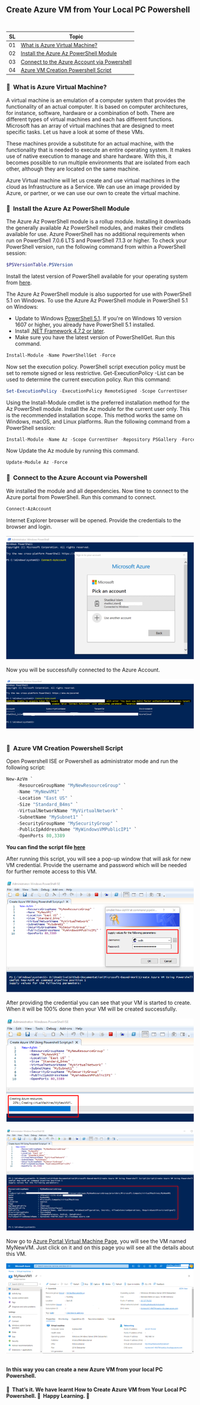 ## <p align=left>Create Azure VM from Your Local PC Powershell<br> <br> </p> 
| **SL** | **Topic** |
| --- | --- |
| 01 | [What is Azure Virtual Machine?](#01) |
| 02 | [Install the Azure Az PowerShell Module](#02) |
| 03 | [Connect to the Azure Account via Powershell](#03)  |
| 04 | [Azure VM Creation Powershell Script](#04) |

### <a name="01">:diamond_shape_with_a_dot_inside: &nbsp;What is Azure Virtual Machine?</a>
A virtual machine is an emulation of a computer system that provides the functionality of an actual computer. It is based on computer architectures, for instance, software, hardware or a combination of both. There are different types of virtual machines and each has different functions. Microsoft has an array of virtual machines that are designed to meet specific tasks. Let us have a look at some of these VMs.

These machines provide a substitute for an actual machine, with the functionality that is needed to execute an entire operating system.  It makes use of native execution to manage and share hardware. With this, it becomes possible to run multiple environments that are isolated from each other, although they are located on the same machine.

Azure Virtual machine will let us create and use virtual machines in the cloud as Infrastructure as a Service. We can use an image provided by Azure, or partner, or we can use our own to create the virtual machine.

### <a name="02">:diamond_shape_with_a_dot_inside: &nbsp;Install the Azure Az PowerShell Module</a>
The Azure Az PowerShell module is a rollup module. Installing it downloads the generally available Az PowerShell modules, and makes their cmdlets available for use.
Azure PowerShell has no additional requirements when run on PowerShell 7.0.6 LTS and PowerShell 7.1.3 or higher. To check your PowerShell version, run the following command from within a PowerShell session:
```PowerShell 
$PSVersionTable.PSVersion 
```
Install the latest version of PowerShell available for your operating system from [here](https://docs.microsoft.com/en-us/powershell/scripting/install/installing-powershell?view=powershell-7.2).

The Azure Az PowerShell module is also supported for use with PowerShell 5.1 on Windows. To use the Azure Az PowerShell module in PowerShell 5.1 on Windows:
- Update to Windows [PowerShell 5.1](https://docs.microsoft.com/en-us/powershell/scripting/windows-powershell/install/installing-windows-powershell?view=powershell-7.2#upgrading-existing-windows-powershell). If you're on Windows 10 version 1607 or higher, you already have PowerShell 5.1 installed.
- Install [.NET Framework 4.7.2 or later](https://docs.microsoft.com/en-us/dotnet/framework/install).
- Make sure you have the latest version of PowerShellGet. Run this command.
```PowerShell
Install-Module -Name PowerShellGet -Force
```
Now set the execution policy. PowerShell script execution policy must be set to remote signed or less restrictive. Get-ExecutionPolicy -List can be used to determine the current execution policy. Run this command:

```PowerShell
Set-ExecutionPolicy -ExecutionPolicy RemoteSigned -Scope CurrentUser
```
Using the Install-Module cmdlet is the preferred installation method for the Az PowerShell module. Install the Az module for the current user only. This is the recommended installation scope. This method works the same on Windows, macOS, and Linux platforms. Run the following command from a PowerShell session:
```PowerShell
Install-Module -Name Az -Scope CurrentUser -Repository PSGallery -Force
```

Now Update the Az module by running this command.
```PowerShell
Update-Module Az -Force
```

### <a name="03">:diamond_shape_with_a_dot_inside: &nbsp;Connect to the Azure Account via Powershell</a>
We installed the module and all dependencies. Now time to connect to the Azure portal from PowerShell.
Run this command to connect.
```PowerShell
Connect-AzAccount
```
Internet Explorer browser will be opened. Provide the credentials to the browser and login.
<br> <br> <img src= "https://github.com/Shadikul-Islam/Microsoft-Based-Projects/blob/master/Install%20Software%20in%20Azure%20VM%20Without%20Going%20Inside%20to%20VM%20Using%20Powershell/Images/Image-1.png" alt="Login Azure Account"> <br><br>
Now you will be successfully connected to the Azure Account.
<br> <br> <img src= "https://github.com/Shadikul-Islam/Microsoft-Based-Projects/blob/master/Install%20Software%20in%20Azure%20VM%20Without%20Going%20Inside%20to%20VM%20Using%20Powershell/Images/Image-2.png" alt="Login Azure Account"> <br><br>

### <a name="04">:diamond_shape_with_a_dot_inside: &nbsp;Azure VM Creation Powershell Script</a>

Open Powershell ISE or Powershell as administrator mode and run the following script:

```PowerShell
New-AzVm `
    -ResourceGroupName "MyNewResourceGroup" `
    -Name "MyNewVM1" `
    -Location "East US" `
    -Size "Standard_B4ms" `
    -VirtualNetworkName "MyVirtualNetwork" `
    -SubnetName "MySubnet1" `
    -SecurityGroupName "MySecurityGroup" `
    -PublicIpAddressName "MyWindowsVMPublicIP1" `
    -OpenPorts 80,3389
 ```

**You can find the script file [here](https://github.com/Shadikul-Islam/Microsoft-Based-Projects/blob/master/Create%20Azure%20VM%20Using%20Powershell%20Script/Script/Create%20Azure%20VM%20Using%20Powershell%20Script.ps1)**

After running this script, you will see a pop-up window that will ask for new VM credential. Provide the username and password which will be needed for further remote access to this VM.
<br> <br> <img src= "https://github.com/Shadikul-Islam/Microsoft-Based-Projects/blob/master/Create%20Azure%20VM%20Using%20Powershell%20Script/Images/Image-1.png" alt="VM Credential"> <br><br>
After providing the credential you can see that your VM is started to create. When it will be 100% done then your VM will be created successfully.
<br> <br> <img src= "https://github.com/Shadikul-Islam/Microsoft-Based-Projects/blob/master/Create%20Azure%20VM%20Using%20Powershell%20Script/Images/Image-2.png" alt="VM Creating"> <br><br>
<img src= "https://github.com/Shadikul-Islam/Microsoft-Based-Projects/blob/master/Create%20Azure%20VM%20Using%20Powershell%20Script/Images/Images-3.png" alt="VM Creating"> <br><br>
Now go to [Azure Portal Virtual Machine Page](https://portal.azure.com/#blade/HubsExtension/BrowseResource/resourceType/Microsoft.Compute%2FVirtualMachines), you will see the VM named MyNewVM. Just click on it and on this page you will see all the details about this VM.
<br> <br> <img src= "https://github.com/Shadikul-Islam/Microsoft-Based-Projects/blob/master/Create%20Azure%20VM%20Using%20Powershell%20Script/Images/Image-4.png" alt="VM Azure Portal"> <br><br>

**In this way you can create a new Azure VM from your local PC Powershell.**


#### :diamond_shape_with_a_dot_inside: &nbsp;That’s it. We have learnt How to Create Azure VM from Your Local PC Powershell. :diamond_shape_with_a_dot_inside: &nbsp;Happy Learning. :diamond_shape_with_a_dot_inside: &nbsp;
